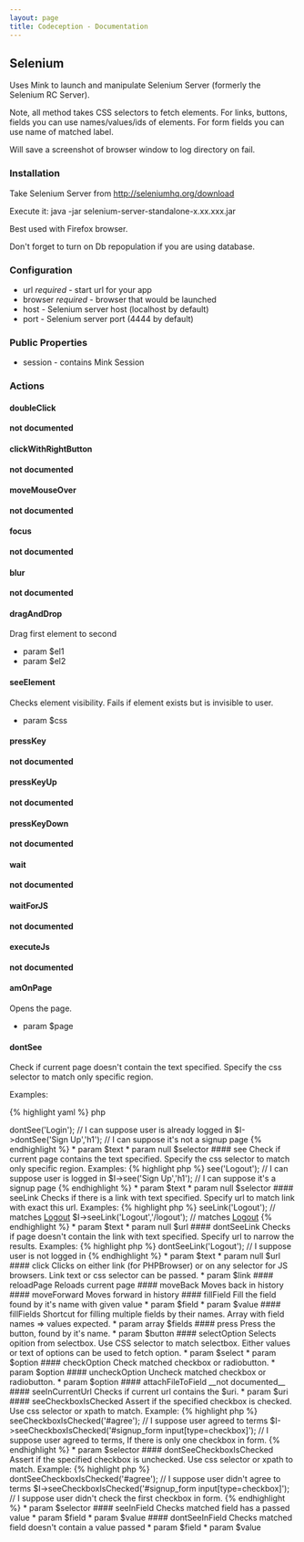 ```yaml
---
layout: page
title: Codeception - Documentation
---
```


## Selenium

Uses Mink to launch and manipulate Selenium Server (formerly the Selenium RC Server).

Note, all method takes CSS selectors to fetch elements.
For links, buttons, fields you can use names/values/ids of elements.
For form fields you can use name of matched label.

Will save a screenshot of browser window to log directory on fail.

### Installation

Take Selenium Server from http://seleniumhq.org/download

Execute it: java -jar selenium-server-standalone-x.xx.xxx.jar

Best used with Firefox browser.

Don't forget to turn on Db repopulation if you are using database.

### Configuration

* url *required* - start url for your app
* browser *required* - browser that would be launched
* host  - Selenium server host (localhost by default)
* port - Selenium server port (4444 by default)

### Public Properties

* session - contains Mink Session

### Actions


#### doubleClick

__not documented__

#### clickWithRightButton

__not documented__

#### moveMouseOver

__not documented__

#### focus

__not documented__

#### blur

__not documented__

#### dragAndDrop


Drag first element to second

 * param $el1
 * param $el2

#### seeElement


Checks element visibility.
Fails if element exists but is invisible to user.

 * param $css

#### pressKey

__not documented__

#### pressKeyUp

__not documented__

#### pressKeyDown

__not documented__

#### wait

__not documented__

#### waitForJS

__not documented__

#### executeJs

__not documented__

#### amOnPage


Opens the page.

 * param $page

#### dontSee


Check if current page doesn't contain the text specified.
Specify the css selector to match only specific region.

Examples:

{% highlight yaml %}
php
<?php
$I->dontSee('Login'); // I can suppose user is already logged in
$I->dontSee('Sign Up','h1'); // I can suppose it's not a signup page


{% endhighlight %}

 * param $text
 * param null $selector

#### see


Check if current page contains the text specified.
Specify the css selector to match only specific region.

Examples:

{% highlight php %}

<?php
$I->see('Logout'); // I can suppose user is logged in
$I->see('Sign Up','h1'); // I can suppose it's a signup page


{% endhighlight %}

 * param $text
 * param null $selector

#### seeLink


Checks if there is a link with text specified.
Specify url to match link with exact this url.

Examples:

{% highlight php %}

<?php
$I->seeLink('Logout'); // matches <a href="#">Logout</a>
$I->seeLink('Logout','/logout'); // matches <a href="/logout">Logout</a>


{% endhighlight %}

 * param $text
 * param null $url

#### dontSeeLink


Checks if page doesn't contain the link with text specified.
Specify url to narrow the results.

Examples:

{% highlight php %}

<?php
$I->dontSeeLink('Logout'); // I suppose user is not logged in


{% endhighlight %}

 * param $text
 * param null $url

#### click


Clicks on either link (for PHPBrowser) or on any selector for JS browsers.
Link text or css selector can be passed.

 * param $link

#### reloadPage


Reloads current page

#### moveBack


Moves back in history

#### moveForward


Moves forward in history

#### fillField


Fill the field found by it's name with given value

 * param $field
 * param $value

#### fillFields


Shortcut for filling multiple fields by their names.
Array with field names => values expected.


 * param array $fields

#### press


Press the button, found by it's name.

 * param $button

#### selectOption


Selects opition from selectbox.
Use CSS selector to match selectbox.
Either values or text of options can be used to fetch option.

 * param $select
 * param $option

#### checkOption


Check matched checkbox or radiobutton.
 * param $option

#### uncheckOption


Uncheck matched checkbox or radiobutton.
 * param $option

#### attachFileToField

__not documented__

#### seeInCurrentUrl


Checks if current url contains the $uri.
 * param $uri

#### seeCheckboxIsChecked


Assert if the specified checkbox is checked.
Use css selector or xpath to match.

Example:

{% highlight php %}

<?php
$I->seeCheckboxIsChecked('#agree'); // I suppose user agreed to terms
$I->seeCheckboxIsChecked('#signup_form input[type=checkbox]'); // I suppose user agreed to terms, If there is only one checkbox in form.


{% endhighlight %}

 * param $selector

#### dontSeeCheckboxIsChecked


Assert if the specified checkbox is unchecked.
Use css selector or xpath to match.

Example:

{% highlight php %}

<?php
$I->dontSeeCheckboxIsChecked('#agree'); // I suppose user didn't agree to terms
$I->seeCheckboxIsChecked('#signup_form input[type=checkbox]'); // I suppose user didn't check the first checkbox in form.


{% endhighlight %}

 * param $selector

#### seeInField


Checks matched field has a passed value

 * param $field
 * param $value

#### dontSeeInField


Checks matched field doesn't contain a value passed

 * param $field
 * param $value
